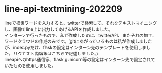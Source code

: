 # line-api-textmining-202209
lineで検索ワードを入力すると、twitterで検索して、それをテキストマイニングし、画像でline上に出力してあげるAPIを作成しました。  
インターンで行ったもので、私が作成したのは、twitterAPI、またそれの加工、ワードクラウドの作成のみです。(gitにあがっているものは私が作成しましたが、index.pyだけ、flaskの設定はインターン先のテンプレートを使用しました。リクエスト内容等はこちらで記述しました。)  
lineapiへのhttps通信等、flask,gunicorn等の設定はインターン先で設定されていたものを使用しました。
